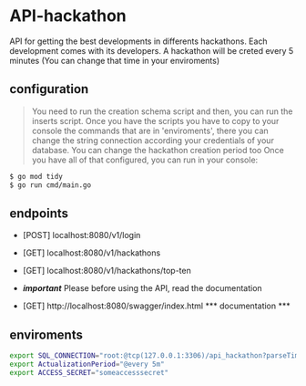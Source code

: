 # API-hackathon
API for getting the best developments in differents hackathons. Each development comes with its developers. A hackathon will be creted every 5 minutes (You can change that time in your enviroments)

## configuration
> You need to run the creation schema script and then, you can run the inserts script. Once you have the scripts you have to copy to your console the commands that are in 'enviroments', there you can change the string connection according your credentials of your database. You can change the hackathon creation period too
> Once you have all of that configured, you can run in your console:

```sh
$ go mod tidy
$ go run cmd/main.go
```

## endpoints

- [POST] localhost:8080/v1/login
- [GET] localhost:8080/v1/hackathons
- [GET] localhost:8080/v1/hackathons/top-ten

- ***important*** Please before using the API, read the documentation 
- [GET] http://localhost:8080/swagger/index.html *** documentation ***


## enviroments

```sh
export SQL_CONNECTION="root:@tcp(127.0.0.1:3306)/api_hackathon?parseTime=True"
export ActualizationPeriod="@every 5m"
export ACCESS_SECRET="someaccesssecret"
```